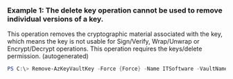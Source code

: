 ### Example 1: The delete key operation cannot be used to remove individual versions of a key.
This operation removes the cryptographic material associated with the key, which means the key is not usable for Sign/Verify, Wrap/Unwrap or Encrypt/Decrypt operations.
This operation requires the keys/delete permission. (autogenerated)
```powershell
PS C:\> Remove-AzKeyVaultKey -Force {Force} -Name ITSoftware -VaultName Contoso
```


